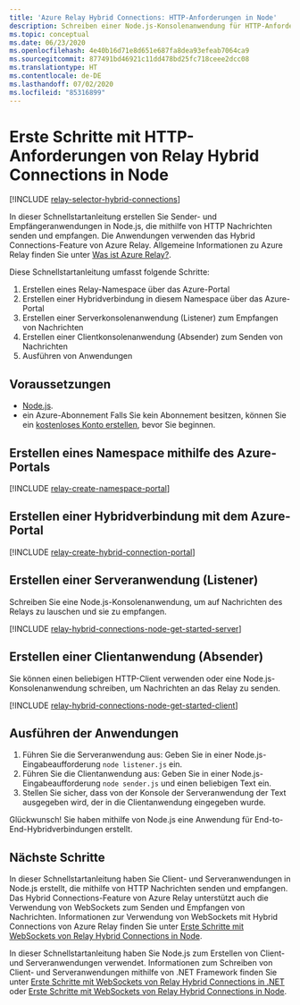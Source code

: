 ```yaml
---
title: 'Azure Relay Hybrid Connections: HTTP-Anforderungen in Node'
description: Schreiben einer Node.js-Konsolenanwendung für HTTP-Anforderungen von Azure Relay Hybrid Connections in Node
ms.topic: conceptual
ms.date: 06/23/2020
ms.openlocfilehash: 4e40b16d71e8d651e687fa8dea93efeab7064ca9
ms.sourcegitcommit: 877491bd46921c11dd478bd25fc718ceee2dcc08
ms.translationtype: HT
ms.contentlocale: de-DE
ms.lasthandoff: 07/02/2020
ms.locfileid: "85316899"
---
```

# <a name="get-started-with-relay-hybrid-connections-http-requests-in-node"></a>Erste Schritte mit HTTP-Anforderungen von Relay Hybrid Connections in Node

[!INCLUDE [relay-selector-hybrid-connections](../../includes/relay-selector-hybrid-connections.md)]

In dieser Schnellstartanleitung erstellen Sie Sender- und Empfängeranwendungen in Node.js, die mithilfe von HTTP Nachrichten senden und empfangen. Die Anwendungen verwenden das Hybrid Connections-Feature von Azure Relay. Allgemeine Informationen zu Azure Relay finden Sie unter [Was ist Azure Relay?](relay-what-is-it.md). 

Diese Schnellstartanleitung umfasst folgende Schritte:

1. Erstellen eines Relay-Namespace über das Azure-Portal
2. Erstellen einer Hybridverbindung in diesem Namespace über das Azure-Portal
3. Erstellen einer Serverkonsolenanwendung (Listener) zum Empfangen von Nachrichten
4. Erstellen einer Clientkonsolenanwendung (Absender) zum Senden von Nachrichten
5. Ausführen von Anwendungen

## <a name="prerequisites"></a>Voraussetzungen
- [Node.js](https://nodejs.org/en/).
- ein Azure-Abonnement Falls Sie kein Abonnement besitzen, können Sie ein [kostenloses Konto erstellen](https://azure.microsoft.com/free/), bevor Sie beginnen.

## <a name="create-a-namespace-using-the-azure-portal"></a>Erstellen eines Namespace mithilfe des Azure-Portals
[!INCLUDE [relay-create-namespace-portal](../../includes/relay-create-namespace-portal.md)]

## <a name="create-a-hybrid-connection-using-the-azure-portal"></a>Erstellen einer Hybridverbindung mit dem Azure-Portal
[!INCLUDE [relay-create-hybrid-connection-portal](../../includes/relay-create-hybrid-connection-portal.md)]

## <a name="create-a-server-application-listener"></a>Erstellen einer Serveranwendung (Listener)
Schreiben Sie eine Node.js-Konsolenanwendung, um auf Nachrichten des Relays zu lauschen und sie zu empfangen.

[!INCLUDE [relay-hybrid-connections-node-get-started-server](../../includes/relay-hybrid-connections-http-requests-node-get-started-server.md)]

## <a name="create-a-client-application-sender"></a>Erstellen einer Clientanwendung (Absender)

Sie können einen beliebigen HTTP-Client verwenden oder eine Node.js-Konsolenanwendung schreiben, um Nachrichten an das Relay zu senden.

[!INCLUDE [relay-hybrid-connections-node-get-started-client](../../includes/relay-hybrid-connections-http-requests-node-get-started-client.md)]

## <a name="run-the-applications"></a>Ausführen der Anwendungen

1. Führen Sie die Serveranwendung aus: Geben Sie in einer Node.js-Eingabeaufforderung `node listener.js` ein.
2. Führen Sie die Clientanwendung aus: Geben Sie in einer Node.js-Eingabeaufforderung `node sender.js` und einen beliebigen Text ein.
3. Stellen Sie sicher, dass von der Konsole der Serveranwendung der Text ausgegeben wird, der in die Clientanwendung eingegeben wurde.

Glückwunsch! Sie haben mithilfe von Node.js eine Anwendung für End-to-End-Hybridverbindungen erstellt.

## <a name="next-steps"></a>Nächste Schritte
In dieser Schnellstartanleitung haben Sie Client- und Serveranwendungen in Node.js erstellt, die mithilfe von HTTP Nachrichten senden und empfangen. Das Hybrid Connections-Feature von Azure Relay unterstützt auch die Verwendung von WebSockets zum Senden und Empfangen von Nachrichten. Informationen zur Verwendung von WebSockets mit Hybrid Connections von Azure Relay finden Sie unter [Erste Schritte mit WebSockets von Relay Hybrid Connections in Node](relay-hybrid-connections-node-get-started.md).

In dieser Schnellstartanleitung haben Sie Node.js zum Erstellen von Client- und Serveranwendungen verwendet. Informationen zum Schreiben von Client- und Serveranwendungen mithilfe von .NET Framework finden Sie unter [Erste Schritte mit WebSockets von Relay Hybrid Connections in .NET](relay-hybrid-connections-dotnet-get-started.md) oder [Erste Schritte mit WebSockets von Relay Hybrid Connections in Node](relay-hybrid-connections-http-requests-dotnet-get-started.md).
